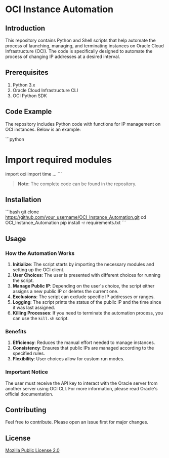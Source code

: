 # OCI Instance Automation

## Introduction

This repository contains Python and Shell scripts that help automate the process of launching, managing, and terminating instances on Oracle Cloud Infrastructure (OCI). The code is specifically designed to automate the process of changing IP addresses at a desired interval.

## Prerequisites

1. Python 3.x
2. Oracle Cloud Infrastructure CLI
3. OCI Python SDK

## Code Example

The repository includes Python code with functions for IP management on OCI instances. Below is an example:

\`\`\`python
# Import required modules
import oci
import time
...
\`\`\`

> **Note**: The complete code can be found in the repository.

## Installation

\`\`\`bash
git clone https://github.com/your_username/OCI_Instance_Automation.git
cd OCI_Instance_Automation
pip install -r requirements.txt
\`\`\`

## Usage

### How the Automation Works

1. **Initialize**: The script starts by importing the necessary modules and setting up the OCI client.
2. **User Choices**: The user is presented with different choices for running the script.
3. **Manage Public IP**: Depending on the user's choice, the script either assigns a new public IP or deletes the current one.
4. **Exclusions**: The script can exclude specific IP addresses or ranges.
5. **Logging**: The script prints the status of the public IP and the time since it was last assigned.
6. **Killing Processes**: If you need to terminate the automation process, you can use the `kill.sh` script.

### Benefits

1. **Efficiency**: Reduces the manual effort needed to manage instances.
2. **Consistency**: Ensures that public IPs are managed according to the specified rules.
3. **Flexibility**: User choices allow for custom run modes.

### Important Notice

The user must receive the API key to interact with the Oracle server from another server using OCI CLI. For more information, please read Oracle's official documentation.

## Contributing

Feel free to contribute. Please open an issue first for major changes.

## License

[Mozilla Public License 2.0](LICENSE.md)
